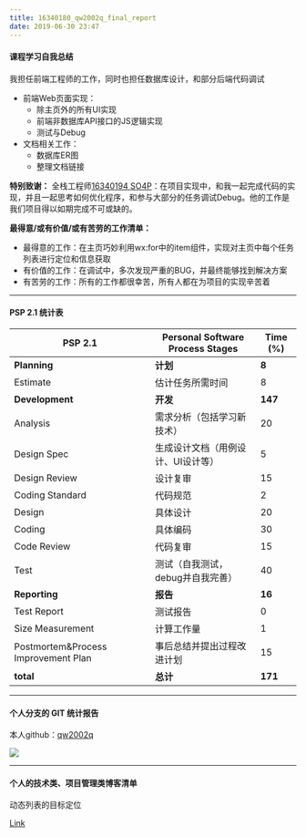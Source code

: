 ```yaml
---
title: 16340180_qw2002q_final_report
date: 2019-06-30 23:47
---
```


#### 课程学习自我总结

我担任前端工程师的工作，同时也担任数据库设计，和部分后端代码调试

* 前端Web页面实现：
  * 除主页外的所有UI实现
  * 前端非数据库API接口的JS逻辑实现
  * 测试与Debug
* 文档相关工作：
  * 数据库ER图
  * 整理文档链接

**特别致谢：**
全栈工程师[16340194 SO4P](https://github.com/SO4P)：在项目实现中，和我一起完成代码的实现，并且一起思考如何优化程序，和参与大部分的任务调试Debug。他的工作是我们项目得以如期完成不可或缺的。


**最得意/或有价值/或有苦劳的工作清单：**

* 最得意的工作：在主页巧妙利用wx:for中的item组件，实现对主页中每个任务列表进行定位和信息获取
* 有价值的工作：在调试中，多次发现严重的BUG，并最终能够找到解决方案
* 有苦劳的工作：所有的工作都很幸苦，所有人都在为项目的实现辛苦着

---

#### PSP 2.1 统计表

| **PSP 2.1**                         | **Personal Software Process Stages** | **Time (%)** |
| ----------------------------------- | ------------------------------------ | ------------ |
| **Planning**                        | **计划**                             | **8**        |
| Estimate                            | 估计任务所需时间                     | 8            |
| **Development**                     | **开发**                             | **147**      |
| Analysis                            | 需求分析（包括学习新技术）           | 20           |
| Design Spec                         | 生成设计文档（用例设计、UI设计等）   | 5            |
| Design Review                       | 设计复审                             | 15            |
| Coding Standard                     | 代码规范                             | 2            |
| Design                              | 具体设计                             | 20            |
| Coding                              | 具体编码                             | 30           |
| Code Review                         | 代码复审                             | 15           |
| Test                                | 测试（自我测试，debug并自我完善）    | 40           |
| **Reporting**                       | **报告**                             | **16**        |
| Test Report                         | 测试报告                             | 0            |
| Size Measurement                    | 计算工作量                           | 1            |
| Postmortem&Process Improvement Plan | 事后总结并提出过程改进计划           | 15            |
| **total**                           | **总计**                             | **171**      |

---

#### 个人分支的 GIT 统计报告

本人github：[qw2002q](<https://github.com/qw2002q>)

![](<https://github.com/the-earn-money-system/Document/blob/master/docs/report/img/Contribute.PNG>)

---

#### 个人的技术类、项目管理类博客清单

动态列表的目标定位

[Link](<https://github.com/the-earn-money-system/Document/blob/master/docs/report/动态列表的目标定位.md>)

